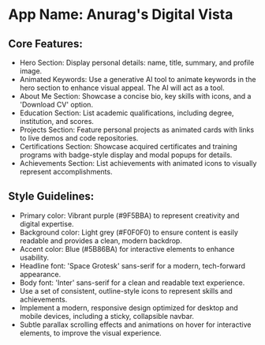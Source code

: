 # **App Name**: Anurag's Digital Vista

## Core Features:

- Hero Section: Display personal details: name, title, summary, and profile image.
- Animated Keywords: Use a generative AI tool to animate keywords in the hero section to enhance visual appeal. The AI will act as a tool.
- About Me Section: Showcase a concise bio, key skills with icons, and a 'Download CV' option.
- Education Section: List academic qualifications, including degree, institution, and scores.
- Projects Section: Feature personal projects as animated cards with links to live demos and code repositories.
- Certifications Section: Showcase acquired certificates and training programs with badge-style display and modal popups for details.
- Achievements Section: List achievements with animated icons to visually represent accomplishments.

## Style Guidelines:

- Primary color: Vibrant purple (#9F5BBA) to represent creativity and digital expertise.
- Background color: Light grey (#F0F0F0) to ensure content is easily readable and provides a clean, modern backdrop.
- Accent color: Blue (#5B86BA) for interactive elements to enhance usability.
- Headline font: 'Space Grotesk' sans-serif for a modern, tech-forward appearance.
- Body font: 'Inter' sans-serif for a clean and readable text experience.
- Use a set of consistent, outline-style icons to represent skills and achievements.
- Implement a modern, responsive design optimized for desktop and mobile devices, including a sticky, collapsible navbar.
- Subtle parallax scrolling effects and animations on hover for interactive elements, to improve the visual experience.
